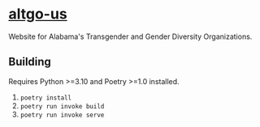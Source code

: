 # [altgo-us](altgo.us)

Website for Alabama's Transgender and Gender Diversity Organizations.

## Building

Requires Python >=3.10 and Poetry >=1.0 installed.

1. `poetry install`
2. `poetry run invoke build`
3. `poetry run invoke serve`

[altgo]: https://altgo.us "Alabama's Transgender and Gender Diversity Organizations"
[python]: https://www.python.org/ "Python"
[poetry]: https://python-poetry.org/ "Poetry"
